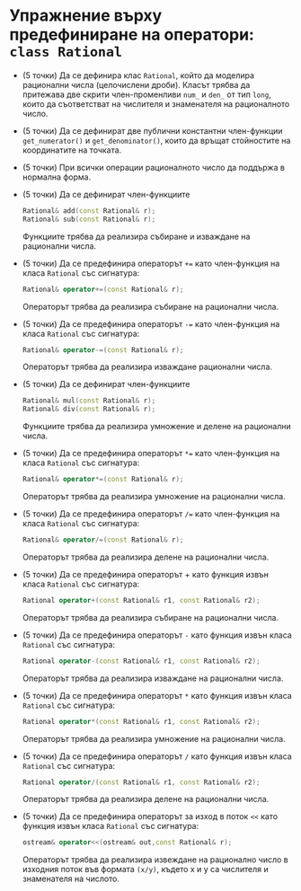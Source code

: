 # Упражнение върху предефиниране на оператори: `class Rational`

* (5 точки) Да се дефинира клас `Rational`, който да моделира рационални числа
  (целочислени дроби). Класът трябва да притежава две скрити член-променливи
  `num_` и `den_` от тип `long`, които да съответстват на числителя и знаменателя
  на рационалното число.

* (5 точки) Да се дефинират две публични константни член-функции `get_numerator()`
  и `get_denominator()`, които да връщат стойностите на координатите на точката.

* (5 точки) При всички операции рационалното число да поддържа в нормална форма.

* (5 точки) Да се дефинират член-функциите
  ```cpp
  Rational& add(const Rational& r);
  Rational& sub(const Rational& r);
  ```
  Функциите трябва да реализира събиране и изваждане на рационални числа.

* (5 точки) Да се предефинира операторът `+=` като член-функция на класа
  `Rational` със сигнатура:
  ```cpp
  Rational& operator+=(const Rational& r);
  ```
  Операторът трябва да реализира събиране на рационални числа.

* (5 точки) Да се предефинира операторът `-=` като член-функция на класа
  `Rational` със сигнатура:
  ```cpp
  Rational& operator-=(const Rational& r);
  ```
  Операторът трябва да реализира изваждане рационални числа.

* (5 точки) Да се дефинират член-функциите
  ```cpp
  Rational& mul(const Rational& r);
  Rational& div(const Rational& r);
  ```
  Функциите трябва да реализира умножение и делене на рационални числа.

* (5 точки) Да се предефинира операторът `*=` като член-функция на класа
  `Rational` със сигнатура:
  ```cpp
  Rational& operator*=(const Rational& r);
  ```
  Операторът трябва да реализира умножение на рационални числа.

* (5 точки) Да се предефинира операторът `/=` като член-функция на класа
  `Rational` със сигнатура:
  ```cpp
  Rational& operator/=(const Rational& r);
  ```
  Операторът трябва да реализира делене на рационални числа.

* (5 точки) Да се предефинира операторът + като функция извън класа
  `Rational` със сигнатура:
  ```cpp
  Rational operator+(const Rational& r1, const Rational& r2);
  ```
  Операторът трябва да реализира събиране на рационални числа.

* (5 точки) Да се предефинира операторът `-` като функция извън класа
  `Rational` със сигнатура:
  ```cpp
  Rational operator-(const Rational& r1, const Rational& r2);
  ```
  Операторът трябва да реализира изваждане на рационални числа.

* (5 точки) Да се предефинира операторът `*` като функция извън класа
  `Rational` със сигнатура:
  ```cpp
  Rational operator*(const Rational& r1, const Rational& r2);
  ```
  Операторът трябва да реализира умножение на рационални числа.

* (5 точки) Да се предефинира операторът `/` като функция извън класа
  `Rational` със сигнатура:
  ```cpp
  Rational operator/(const Rational& r1, const Rational& r2);
  ```
  Операторът трябва да реализира делене на рационални числа.

* (5 точки) Да се предефинира операторът за изход в поток `<<` като функция
  извън класа `Rational` със сигнатура:
  ```cpp
  ostream& operator<<(ostream& out,const Rational& r);
  ```
  Операторът трябва да реализира извеждане на рационално число в
  изходния поток във формата `(x/y)`, където x и y са числителя и
  знаменателя на числото.
